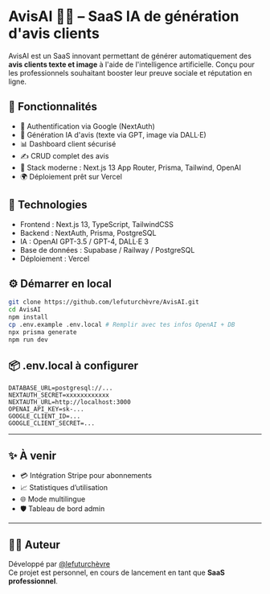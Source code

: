 
# AvisAI 🧠💬 – SaaS IA de génération d'avis clients

AvisAI est un SaaS innovant permettant de générer automatiquement des **avis clients texte et image** à l'aide de l'intelligence artificielle. Conçu pour les professionnels souhaitant booster leur preuve sociale et réputation en ligne.

## 🚀 Fonctionnalités

- 🔐 Authentification via Google (NextAuth)
- 🤖 Génération IA d'avis (texte via GPT, image via DALL·E)
- 📊 Dashboard client sécurisé
- ✍️ CRUD complet des avis
- 🧱 Stack moderne : Next.js 13 App Router, Prisma, Tailwind, OpenAI
- 🌍 Déploiement prêt sur Vercel

## 🧠 Technologies

- Frontend : Next.js 13, TypeScript, TailwindCSS
- Backend : NextAuth, Prisma, PostgreSQL
- IA : OpenAI GPT-3.5 / GPT-4, DALL·E 3
- Base de données : Supabase / Railway / PostgreSQL
- Déploiement : Vercel

## ⚙️ Démarrer en local

```bash
git clone https://github.com/lefuturchèvre/AvisAI.git
cd AvisAI
npm install
cp .env.example .env.local # Remplir avec tes infos OpenAI + DB
npx prisma generate
npm run dev
```

## 📦 .env.local à configurer

```env
DATABASE_URL=postgresql://...
NEXTAUTH_SECRET=xxxxxxxxxxxx
NEXTAUTH_URL=http://localhost:3000
OPENAI_API_KEY=sk-...
GOOGLE_CLIENT_ID=...
GOOGLE_CLIENT_SECRET=...
```

---

## ✨ À venir

- 💳 Intégration Stripe pour abonnements
- 📈 Statistiques d’utilisation
- 🌐 Mode multilingue
- 🛡️ Tableau de bord admin

---

## 🧑‍💻 Auteur

Développé par [@lefuturchèvre](https://github.com/lefuturchèvre)  
Ce projet est personnel, en cours de lancement en tant que **SaaS professionnel**.
